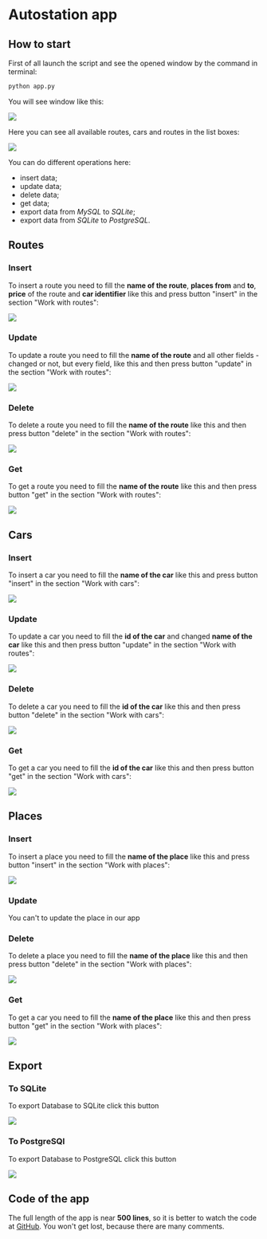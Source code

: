 # Autostation app

## How to start

First of all launch the script and see the opened window by the command in terminal:

```bash
python app.py
```

You will see window like this:

![](images/Start.png)

Here you can see all available routes, cars and routes in the list boxes:

![](images/Start.png)

You can do different operations here:

- insert data;
- update data;
- delete data;
- get data;
- export data from _MySQL_ to _SQLite_;
- export data from _SQLite_ to _PostgreSQL_.

## Routes

### Insert

To insert a route you need to fill the **name of the route**, **places from** and **to**, **price** of the route and
**car identifier** like this and press button "insert" in the section "Work with routes":

![](images/InsertRoutes.png)

### Update

To update a route you need to fill the **name of the route** and all other fields - changed or not, but every field,
like this and then press button "update" in the section "Work with routes":

![](images/UpdateRoutes.png)

### Delete

To delete a route you need to fill the **name of the route** like this and then press button "delete" in the section
"Work with routes":

![](images/DeleteRoutes.png)

### Get

To get a route you need to fill the **name of the route** like this and then press button "get" in the section
"Work with routes":

![](images/GetRoutes.png)

## Cars

### Insert

To insert a car you need to fill the **name of the car** like this and press button "insert" in the section
"Work with cars":

![](images/InsertCars.png)

### Update

To update a car you need to fill the **id of the car** and changed **name of the car** like this and then press button
"update" in the section "Work with routes":

![](images/UpdateCars.png)

### Delete

To delete a car you need to fill the **id of the car** like this and then press button "delete" in the section
"Work with cars":

![](images/DeleteCars.png)

### Get

To get a car you need to fill the **id of the car** like this and then press button "get" in the section
"Work with cars":

![](images/GetCars.png)

## Places

### Insert

To insert a place you need to fill the **name of the place** like this and press button "insert" in the section
"Work with places":

![](images/InsertPlaces.png)

### Update

You can't to update the place in our app

### Delete

To delete a place you need to fill the **name of the place** like this and then press button "delete" in the section
"Work with places":

![](images/DeletePlaces.png)

### Get

To get a car you need to fill the **name of the place** like this and then press button "get" in the section
"Work with places":

![](images/GetPlaces.png)

## Export

### To SQLite

To export Database to SQLite click this button

![](images/ExportSQLite.png)

### To PostgreSQl

To export Database to PostgreSQL click this button

![](images/ExportPostgreSQl.png)

## Code of the app

The full length of the app is near **500 lines**, so it is better to watch the code at
[GitHub](https://github.com/mezidia/medivac/blob/main/app.py). You won't get lost, because there are many comments.
